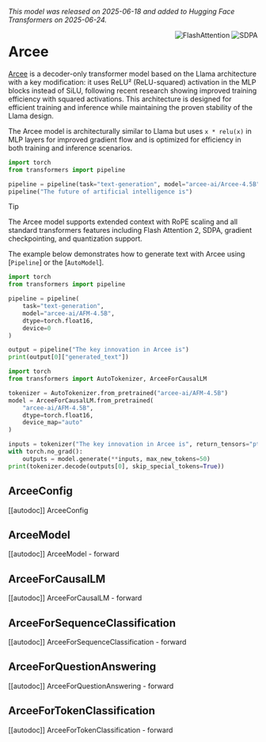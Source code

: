 <!--Copyright 2025 The HuggingFace Team. All rights reserved.

Licensed under the Apache License, Version 2.0 (the "License"); you may not use this file except in compliance with
the License. You may obtain a copy of the License at

http://www.apache.org/licenses/LICENSE-2.0

Unless required by applicable law or agreed to in writing, software distributed under the License is distributed on
an "AS IS" BASIS, WITHOUT WARRANTIES OR CONDITIONS OF ANY KIND, either express or implied. See the License for the
specific language governing permissions and limitations under the License.

⚠️ Note that this file is in Markdown but contain specific syntax for our doc-builder (similar to MDX) that may not be
rendered properly in your Markdown viewer.

-->
*This model was released on 2025-06-18 and added to Hugging Face Transformers on 2025-06-24.*

<div style="float: right;">
    <div class="flex flex-wrap space-x-1">
        <img alt="FlashAttention" src="https://img.shields.io/badge/%E2%9A%A1%EF%B8%8E%20FlashAttention-eae0c8?style=flat">
        <img alt="SDPA" src="https://img.shields.io/badge/SDPA-DE3412?style=flat&logo=pytorch&logoColor=white">
    </div>
</div>

# Arcee

[Arcee](https://www.arcee.ai/blog/deep-dive-afm-4-5b-the-first-arcee-foundational-model) is a decoder-only transformer model based on the Llama architecture with a key modification: it uses ReLU² (ReLU-squared) activation in the MLP blocks instead of SiLU, following recent research showing improved training efficiency with squared activations. This architecture is designed for efficient training and inference while maintaining the proven stability of the Llama design.

The Arcee model is architecturally similar to Llama but uses `x * relu(x)` in MLP layers for improved gradient flow and is optimized for efficiency in both training and inference scenarios.

```py
import torch
from transformers import pipeline

pipeline = pipeline(task="text-generation", model="arcee-ai/Arcee-4.5B", dtype="auto")
pipeline("The future of artificial intelligence is")
```

> [!TIP]
> The Arcee model supports extended context with RoPE scaling and all standard transformers features including Flash Attention 2, SDPA, gradient checkpointing, and quantization support.

The example below demonstrates how to generate text with Arcee using [`Pipeline`] or the [`AutoModel`].

<hfoptions id="usage">
<hfoption id="Pipeline">

```py
import torch
from transformers import pipeline

pipeline = pipeline(
    task="text-generation",
    model="arcee-ai/AFM-4.5B",
    dtype=torch.float16,
    device=0
)

output = pipeline("The key innovation in Arcee is")
print(output[0]["generated_text"])
```

</hfoption>
<hfoption id="AutoModel">

```py
import torch
from transformers import AutoTokenizer, ArceeForCausalLM

tokenizer = AutoTokenizer.from_pretrained("arcee-ai/AFM-4.5B")
model = ArceeForCausalLM.from_pretrained(
    "arcee-ai/AFM-4.5B",
    dtype=torch.float16,
    device_map="auto"
)

inputs = tokenizer("The key innovation in Arcee is", return_tensors="pt")
with torch.no_grad():
    outputs = model.generate(**inputs, max_new_tokens=50)
print(tokenizer.decode(outputs[0], skip_special_tokens=True))
```

</hfoption>
</hfoptions>

## ArceeConfig

[[autodoc]] ArceeConfig

## ArceeModel

[[autodoc]] ArceeModel
    - forward

## ArceeForCausalLM

[[autodoc]] ArceeForCausalLM
    - forward

## ArceeForSequenceClassification

[[autodoc]] ArceeForSequenceClassification
    - forward

## ArceeForQuestionAnswering

[[autodoc]] ArceeForQuestionAnswering
    - forward

## ArceeForTokenClassification

[[autodoc]] ArceeForTokenClassification
    - forward